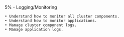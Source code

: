 5% - Logging/Monitoring
```
• Understand how to monitor all cluster components.
• Understand how to monitor applications.
• Manage cluster component logs.
• Manage application logs.
```